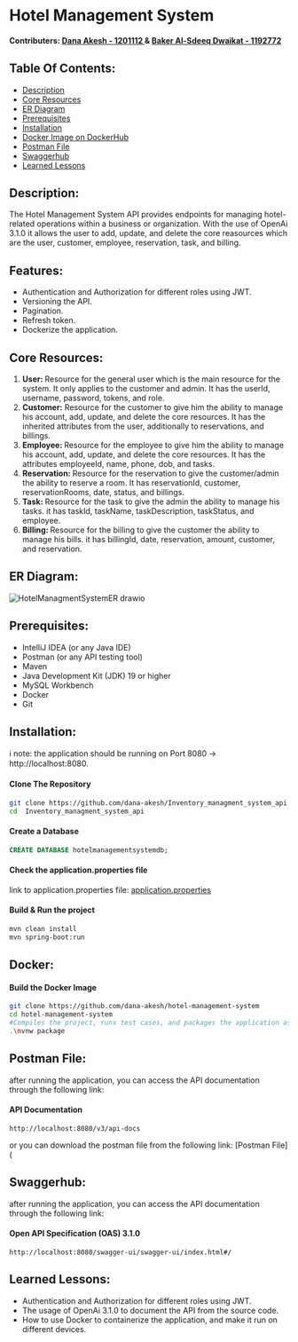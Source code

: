 # Hotel Management System

#### Contributers:  <a href="https://github.com/dana-akesh"> Dana Akesh - 1201112 </a> &  <a href="https://github.com/BakerDwaikat"> Baker Al-Sdeeq Dwaikat - 1192772 </a>

## Table Of Contents:

- [Description](#description)
- [Core Resources](#core-resources)
- [ER Diagram](#er-diagram)
- [Prerequisites](#prerequisites)
- [Installation](#installation)
- [Docker Image on DockerHub](#docker-image-on-dockerhub)
- [Postman File](#postman-file)
- [Swaggerhub](#swaggerhub)
- [Learned Lessons](#learned-lessons)

## Description:

The Hotel Management System API provides endpoints for managing hotel-related operations within a business or
organization. With the use of OpenAi 3.1.0 it allows the user to add, update, and delete the core reasources which are the user, customer, employee, reservation, task, and billing.

## Features:
- Authentication and Authorization for different roles using JWT.
- Versioning the API.
- Pagination.
- Refresh token.
- Dockerize the application.


## Core Resources:

<ol>
  <li>
    <b>User: </b> 
    Resource for the general user which is the main resource for the system. 
    It only applies to the customer and admin. 
    It has the userId, username, password, tokens, and role.
  </li>
  <li>
    <b>Customer:</b>
    Resource for the customer to give him the ability to manage his account, add, update, and delete the core resources.
    It has the inherited attributes from the user, additionally to reservations, and billings.
  </li>
  <li>
    <b>Employee: </b>
    Resource for the employee to give him the ability to manage his account, add, update, and delete the core resources.
    It has the attributes employeeId, name, phone, dob, and tasks.
  </li>
  <li>
    <b>Reservation: </b>
    Resource for the reservation to give the customer/admin the ability to reserve a room.
    It has reservationId, customer, reservationRooms, date, status, and billings.
  </li>
<li>
    <b>Task: </b>
    Resource for the task to give the admin the ability to manage his tasks.
    it has taskId, taskName, taskDescription, taskStatus, and employee.
  </li>
<li>
    <b>Billing: </b>
    Resource for the billing to give the customer the ability to manage his bills.
    it has billingId, date, reservation, amount, customer, and reservation.
  </li>
</ol>

## ER Diagram:
![HotelManagmentSystemER drawio](https://github.com/dana-akesh/hotel-management-system/assets/86303193/c325b0b6-3055-45fa-a47d-170ba8964518)

## Prerequisites:

- IntelliJ IDEA (or any Java IDE)
- Postman (or any API testing tool)
- Maven
- Java Development Kit (JDK) 19 or higher
- MySQL Workbench 
- Docker 
- Git

## Installation:
ℹ️ note: the application should be running on Port 8080 -> http://localhost:8080.

#### Clone The Repository
```bash
git clone https://github.com/dana-akesh/Inventory_managment_system_api
cd  Inventory_managment_system_api
```

#### Create a Database
```sql
CREATE DATABASE hotelmanagementsystemdb;
```

#### Check the application.properties file
link to application.properties file: [application.properties](https://github.com/dana-akesh/hotel-management-system/blob/master/hotel-management-system/src/main/resources/application.properties)

#### Build & Run the project
```bash
mvn clean install
mvn spring-boot:run
  ```

## Docker:
#### Build the Docker Image
```bash
git clone https://github.com/dana-akesh/hotel-management-system
cd hotel-management-system
#Compiles the project, runs test cases, and packages the application as a JAR file located into the target directory.
.\mvnw package

```

## Postman File:
after running the application, you can access the API documentation through the following link:
#### API Documentation
```http 
http://localhost:8080/v3/api-docs
```
or you can download the postman file from the following link: [Postman File](


## Swaggerhub:
after running the application, you can access the API documentation through the following link:
#### Open API Specification (OAS) 3.1.0
```http 
http://localhost:8080/swagger-ui/swagger-ui/index.html#/
```

## Learned Lessons:
- Authentication and Authorization for different roles using JWT.
- The usage of OpenAi 3.1.0 to document the API from the source code.
- How to use Docker to containerize the application, and make it run on different devices.

